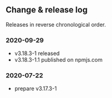 ## Change & release log

Releases in reverse chronological order.

### 2020-09-29

- v3.18.3-1 released
- v3.18.3-1.1 published on npmjs.com

### 2020-07-22

- prepare v3.17.3-1
